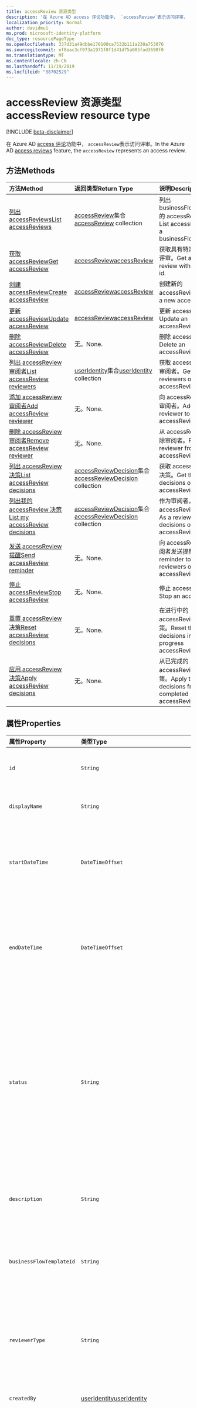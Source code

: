 ```yaml
---
title: accessReview 资源类型
description: '在 Azure AD access 评论功能中， `accessReview`表示访问评审。  '
localization_priority: Normal
author: davidmu1
ms.prod: microsoft-identity-platform
doc_type: resourcePageType
ms.openlocfilehash: 337d31a49dbbe170100ca7532b111a230a753076
ms.sourcegitcommit: ef8eac3cf973a1971f8f1d41d75a085fad3690f0
ms.translationtype: MT
ms.contentlocale: zh-CN
ms.lasthandoff: 11/19/2019
ms.locfileid: "38702529"
---
```

# <a name="accessreview-resource-type"></a><span data-ttu-id="1a8ee-103">accessReview 资源类型</span><span class="sxs-lookup"><span data-stu-id="1a8ee-103">accessReview resource type</span></span>

[!INCLUDE [beta-disclaimer](../../includes/beta-disclaimer.md)]

<span data-ttu-id="1a8ee-104">在 Azure AD [access 评论](accessreviews-root.md)功能中， `accessReview`表示访问评审。</span><span class="sxs-lookup"><span data-stu-id="1a8ee-104">In the Azure AD [access reviews](accessreviews-root.md) feature, the `accessReview` represents an access review.</span></span>  


## <a name="methods"></a><span data-ttu-id="1a8ee-105">方法</span><span class="sxs-lookup"><span data-stu-id="1a8ee-105">Methods</span></span>

| <span data-ttu-id="1a8ee-106">方法</span><span class="sxs-lookup"><span data-stu-id="1a8ee-106">Method</span></span>           | <span data-ttu-id="1a8ee-107">返回类型</span><span class="sxs-lookup"><span data-stu-id="1a8ee-107">Return Type</span></span>    |<span data-ttu-id="1a8ee-108">说明</span><span class="sxs-lookup"><span data-stu-id="1a8ee-108">Description</span></span>|
|:---------------|:--------|:----------|
|[<span data-ttu-id="1a8ee-109">列出 accessReviews</span><span class="sxs-lookup"><span data-stu-id="1a8ee-109">List accessReviews</span></span>](../api/accessreview-list.md) | <span data-ttu-id="1a8ee-110">[accessReview](accessreview.md)集合</span><span class="sxs-lookup"><span data-stu-id="1a8ee-110">[accessReview](accessreview.md) collection</span></span> | <span data-ttu-id="1a8ee-111">列出 businessFlowTemplate 的 accessReviews。</span><span class="sxs-lookup"><span data-stu-id="1a8ee-111">List accessReviews for a businessFlowTemplate.</span></span> |
|[<span data-ttu-id="1a8ee-112">获取 accessReview</span><span class="sxs-lookup"><span data-stu-id="1a8ee-112">Get accessReview</span></span>](../api/accessreview-get.md) |   [<span data-ttu-id="1a8ee-113">accessReview</span><span class="sxs-lookup"><span data-stu-id="1a8ee-113">accessReview</span></span>](accessreview.md) |   <span data-ttu-id="1a8ee-114">获取具有特定 id 的访问评审。</span><span class="sxs-lookup"><span data-stu-id="1a8ee-114">Get an access review with a specific id.</span></span> |
|[<span data-ttu-id="1a8ee-115">创建 accessReview</span><span class="sxs-lookup"><span data-stu-id="1a8ee-115">Create accessReview</span></span>](../api/accessreview-create.md) | [<span data-ttu-id="1a8ee-116">accessReview</span><span class="sxs-lookup"><span data-stu-id="1a8ee-116">accessReview</span></span>](accessreview.md) |   <span data-ttu-id="1a8ee-117">创建新的 accessReview。</span><span class="sxs-lookup"><span data-stu-id="1a8ee-117">Create a new accessReview.</span></span> |
|[<span data-ttu-id="1a8ee-118">更新 accessReview</span><span class="sxs-lookup"><span data-stu-id="1a8ee-118">Update accessReview</span></span>](../api/accessreview-update.md) | [<span data-ttu-id="1a8ee-119">accessReview</span><span class="sxs-lookup"><span data-stu-id="1a8ee-119">accessReview</span></span>](accessreview.md) | <span data-ttu-id="1a8ee-120">更新 accessReview。</span><span class="sxs-lookup"><span data-stu-id="1a8ee-120">Update an accessReview.</span></span> |
|[<span data-ttu-id="1a8ee-121">删除 accessReview</span><span class="sxs-lookup"><span data-stu-id="1a8ee-121">Delete accessReview</span></span>](../api/accessreview-delete.md) | <span data-ttu-id="1a8ee-122">无。</span><span class="sxs-lookup"><span data-stu-id="1a8ee-122">None.</span></span>   | <span data-ttu-id="1a8ee-123">删除 accessReview。</span><span class="sxs-lookup"><span data-stu-id="1a8ee-123">Delete an accessReview.</span></span> |
|[<span data-ttu-id="1a8ee-124">列出 accessReview 审阅者</span><span class="sxs-lookup"><span data-stu-id="1a8ee-124">List accessReview reviewers</span></span>](../api/accessreview-listreviewers.md) |      <span data-ttu-id="1a8ee-125">[userIdentity](useridentity.md)集合</span><span class="sxs-lookup"><span data-stu-id="1a8ee-125">[userIdentity](useridentity.md) collection</span></span>| <span data-ttu-id="1a8ee-126">获取 accessReview 的审阅者。</span><span class="sxs-lookup"><span data-stu-id="1a8ee-126">Get the reviewers of an accessReview.</span></span> |
|[<span data-ttu-id="1a8ee-127">添加 accessReview 审阅者</span><span class="sxs-lookup"><span data-stu-id="1a8ee-127">Add accessReview reviewer</span></span>](../api/accessreview-addreviewer.md) |      <span data-ttu-id="1a8ee-128">无。</span><span class="sxs-lookup"><span data-stu-id="1a8ee-128">None.</span></span>   |   <span data-ttu-id="1a8ee-129">向 accessReview 添加审阅者。</span><span class="sxs-lookup"><span data-stu-id="1a8ee-129">Add a reviewer to an accessReview.</span></span> |
|[<span data-ttu-id="1a8ee-130">删除 accessReview 审阅者</span><span class="sxs-lookup"><span data-stu-id="1a8ee-130">Remove accessReview reviewer</span></span>](../api/accessreview-removereviewer.md) | <span data-ttu-id="1a8ee-131">无。</span><span class="sxs-lookup"><span data-stu-id="1a8ee-131">None.</span></span>  |   <span data-ttu-id="1a8ee-132">从 accessReview 中删除审阅者。</span><span class="sxs-lookup"><span data-stu-id="1a8ee-132">Remove a reviewer from an accessReview.</span></span> |
|[<span data-ttu-id="1a8ee-133">列出 accessReview 决策</span><span class="sxs-lookup"><span data-stu-id="1a8ee-133">List accessReview decisions</span></span>](../api/accessreview-listdecisions.md) |      <span data-ttu-id="1a8ee-134">[accessReviewDecision](accessreviewdecision.md)集合</span><span class="sxs-lookup"><span data-stu-id="1a8ee-134">[accessReviewDecision](accessreviewdecision.md) collection</span></span>| <span data-ttu-id="1a8ee-135">获取 accessReview 的决策。</span><span class="sxs-lookup"><span data-stu-id="1a8ee-135">Get the decisions of an accessReview.</span></span>|
|[<span data-ttu-id="1a8ee-136">列出我的 accessReview 决策</span><span class="sxs-lookup"><span data-stu-id="1a8ee-136">List my accessReview decisions</span></span>](../api/accessreview-listmydecisions.md) |     <span data-ttu-id="1a8ee-137">[accessReviewDecision](accessreviewdecision.md)集合</span><span class="sxs-lookup"><span data-stu-id="1a8ee-137">[accessReviewDecision](accessreviewdecision.md) collection</span></span>| <span data-ttu-id="1a8ee-138">作为审阅者，请 accessReview 的决策。</span><span class="sxs-lookup"><span data-stu-id="1a8ee-138">As a reviewer, get my decisions of an accessReview.</span></span>|
|[<span data-ttu-id="1a8ee-139">发送 accessReview 提醒</span><span class="sxs-lookup"><span data-stu-id="1a8ee-139">Send accessReview reminder</span></span>](../api/accessreview-sendreminder.md) |        <span data-ttu-id="1a8ee-140">无。</span><span class="sxs-lookup"><span data-stu-id="1a8ee-140">None.</span></span>   |   <span data-ttu-id="1a8ee-141">向 accessReview 的审阅者发送提醒。</span><span class="sxs-lookup"><span data-stu-id="1a8ee-141">Send a reminder to the reviewers of an accessReview.</span></span> |
|[<span data-ttu-id="1a8ee-142">停止 accessReview</span><span class="sxs-lookup"><span data-stu-id="1a8ee-142">Stop accessReview</span></span>](../api/accessreview-stop.md) |     <span data-ttu-id="1a8ee-143">无。</span><span class="sxs-lookup"><span data-stu-id="1a8ee-143">None.</span></span>   |   <span data-ttu-id="1a8ee-144">停止 accessReview。</span><span class="sxs-lookup"><span data-stu-id="1a8ee-144">Stop an accessReview.</span></span> |
|[<span data-ttu-id="1a8ee-145">重置 accessReview 决策</span><span class="sxs-lookup"><span data-stu-id="1a8ee-145">Reset accessReview decisions</span></span>](../api/accessreview-reset.md) |     <span data-ttu-id="1a8ee-146">无。</span><span class="sxs-lookup"><span data-stu-id="1a8ee-146">None.</span></span>   |   <span data-ttu-id="1a8ee-147">在进行中的 accessReview 中重置决策。</span><span class="sxs-lookup"><span data-stu-id="1a8ee-147">Reset the decisions in an in-progress accessReview.</span></span>|
|[<span data-ttu-id="1a8ee-148">应用 accessReview 决策</span><span class="sxs-lookup"><span data-stu-id="1a8ee-148">Apply accessReview decisions</span></span>](../api/accessreview-apply.md) |     <span data-ttu-id="1a8ee-149">无。</span><span class="sxs-lookup"><span data-stu-id="1a8ee-149">None.</span></span>   |   <span data-ttu-id="1a8ee-150">从已完成的 accessReview 应用决策。</span><span class="sxs-lookup"><span data-stu-id="1a8ee-150">Apply the decisions from a completed accessReview.</span></span>|

## <a name="properties"></a><span data-ttu-id="1a8ee-151">属性</span><span class="sxs-lookup"><span data-stu-id="1a8ee-151">Properties</span></span>
| <span data-ttu-id="1a8ee-152">属性</span><span class="sxs-lookup"><span data-stu-id="1a8ee-152">Property</span></span>     | <span data-ttu-id="1a8ee-153">类型</span><span class="sxs-lookup"><span data-stu-id="1a8ee-153">Type</span></span>   |<span data-ttu-id="1a8ee-154">说明</span><span class="sxs-lookup"><span data-stu-id="1a8ee-154">Description</span></span>|
|:---------------|:--------|:----------|
| `id`                      |`String`                                                        | <span data-ttu-id="1a8ee-155">用于访问评审的功能分配的唯一标识符。</span><span class="sxs-lookup"><span data-stu-id="1a8ee-155">The feature-assigned unique identifier of an access review.</span></span> |
| `displayName`             |`String`                                                        | <span data-ttu-id="1a8ee-156">访问审阅名称。</span><span class="sxs-lookup"><span data-stu-id="1a8ee-156">The access review name.</span></span> <span data-ttu-id="1a8ee-157">创建时为必需项。</span><span class="sxs-lookup"><span data-stu-id="1a8ee-157">Required on create.</span></span> |
| `startDateTime`           |`DateTimeOffset`                                                | <span data-ttu-id="1a8ee-158">计划开始评审时的日期时间。</span><span class="sxs-lookup"><span data-stu-id="1a8ee-158">The DateTime when the review is scheduled to be start.</span></span>  <span data-ttu-id="1a8ee-159">这可能是将来的日期。</span><span class="sxs-lookup"><span data-stu-id="1a8ee-159">This could be a date in the future.</span></span>  <span data-ttu-id="1a8ee-160">创建时为必需项。</span><span class="sxs-lookup"><span data-stu-id="1a8ee-160">Required on create.</span></span> |
| `endDateTime`             |`DateTimeOffset`                                                | <span data-ttu-id="1a8ee-161">计划结束评审时的日期/时间。</span><span class="sxs-lookup"><span data-stu-id="1a8ee-161">The DateTime when the review is scheduled to end.</span></span> <span data-ttu-id="1a8ee-162">此时间必须至少为一个晚于开始日期的一天。</span><span class="sxs-lookup"><span data-stu-id="1a8ee-162">This must be at least one day later than the start date.</span></span>  <span data-ttu-id="1a8ee-163">创建时为必需项。</span><span class="sxs-lookup"><span data-stu-id="1a8ee-163">Required on create.</span></span> |
| `status`                  |`String`                                                        | <span data-ttu-id="1a8ee-164">此只读字段指定 accessReview 的状态。</span><span class="sxs-lookup"><span data-stu-id="1a8ee-164">This read-only field specifies the status of an accessReview.</span></span> <span data-ttu-id="1a8ee-165">典型状态包括`Initializing`、 `NotStarted`、 `Starting``InProgress` `Completing` `Completed` `AutoReviewed`、、、、和。 `AutoReviewing`</span><span class="sxs-lookup"><span data-stu-id="1a8ee-165">The typical states include `Initializing`, `NotStarted`, `Starting`,`InProgress`, `Completing`, `Completed`, `AutoReviewing`, and `AutoReviewed`.</span></span> |
| `description`             |`String`                                                        | <span data-ttu-id="1a8ee-166">由 access 评审创建者提供的说明，用于向审阅者显示。</span><span class="sxs-lookup"><span data-stu-id="1a8ee-166">The description provided by the access review creator, to show to the reviewers.</span></span> |
| `businessFlowTemplateId`  |`String`                                                        | <span data-ttu-id="1a8ee-167">业务流模板标识符。</span><span class="sxs-lookup"><span data-stu-id="1a8ee-167">The business flow template identifier.</span></span> <span data-ttu-id="1a8ee-168">创建时为必需项。</span><span class="sxs-lookup"><span data-stu-id="1a8ee-168">Required on create.</span></span>  <span data-ttu-id="1a8ee-169">此值区分大小写。</span><span class="sxs-lookup"><span data-stu-id="1a8ee-169">This value is case sensitive.</span></span> |
| `reviewerType`            |`String`                                                        | <span data-ttu-id="1a8ee-170">目标对象的审阅者的关系类型，一个`self` `delegated`或。 `entityOwners`</span><span class="sxs-lookup"><span data-stu-id="1a8ee-170">The relationship type of reviewer to the target object, one of `self`, `delegated` or `entityOwners`.</span></span> <span data-ttu-id="1a8ee-171">创建时为必需项。</span><span class="sxs-lookup"><span data-stu-id="1a8ee-171">Required on create.</span></span> | 
| `createdBy`               |[<span data-ttu-id="1a8ee-172">userIdentity</span><span class="sxs-lookup"><span data-stu-id="1a8ee-172">userIdentity</span></span>](useridentity.md)                                 | <span data-ttu-id="1a8ee-173">创建此评审的用户。</span><span class="sxs-lookup"><span data-stu-id="1a8ee-173">The user who created this review.</span></span> |
| `reviewedEntity`          |[<span data-ttu-id="1a8ee-174">identity</span><span class="sxs-lookup"><span data-stu-id="1a8ee-174">identity</span></span>](identity.md)                                      | <span data-ttu-id="1a8ee-175">访问权检查其访问权限分配的对象。</span><span class="sxs-lookup"><span data-stu-id="1a8ee-175">The object for which the access reviews is reviewing the access rights assignments.</span></span> <span data-ttu-id="1a8ee-176">此组可以是查看组中用户的成员身份的组，也可以是用于查看对应用程序的用户分配的应用程序。</span><span class="sxs-lookup"><span data-stu-id="1a8ee-176">This can be the group for the review of memberships of users in a group, or the app for a review of assignments of users to an application.</span></span> <span data-ttu-id="1a8ee-177">创建时为必需项。</span><span class="sxs-lookup"><span data-stu-id="1a8ee-177">Required on create.</span></span> | 
| `settings`                |`microsoft.graph.accessReviewSettings`             | <span data-ttu-id="1a8ee-178">AccessReview 的设置，请参阅下面的类型定义。</span><span class="sxs-lookup"><span data-stu-id="1a8ee-178">The settings of an accessReview, see type definition below.</span></span> |



## <a name="relationships"></a><span data-ttu-id="1a8ee-179">关系</span><span class="sxs-lookup"><span data-stu-id="1a8ee-179">Relationships</span></span>




| <span data-ttu-id="1a8ee-180">关系</span><span class="sxs-lookup"><span data-stu-id="1a8ee-180">Relationship</span></span> | <span data-ttu-id="1a8ee-181">类型</span><span class="sxs-lookup"><span data-stu-id="1a8ee-181">Type</span></span>   |<span data-ttu-id="1a8ee-182">说明</span><span class="sxs-lookup"><span data-stu-id="1a8ee-182">Description</span></span>|
|:---------------|:--------|:----------|
| `reviewers`               |<span data-ttu-id="1a8ee-183">[userIdentity](useridentity.md)集合</span><span class="sxs-lookup"><span data-stu-id="1a8ee-183">[userIdentity](useridentity.md) collection</span></span>                     | <span data-ttu-id="1a8ee-184">访问评审的审阅者的集合（如果 access 评审 reviewerType 的类型`delegate`为）。</span><span class="sxs-lookup"><span data-stu-id="1a8ee-184">The collection of reviewers for an access review, if access review reviewerType is of type `delegate`.</span></span> |
| `decisions`               |<span data-ttu-id="1a8ee-185">[accessReviewDecision](accessreviewdecision.md)集合</span><span class="sxs-lookup"><span data-stu-id="1a8ee-185">[accessReviewDecision](accessreviewdecision.md) collection</span></span> | <span data-ttu-id="1a8ee-186">此访问评审的决策集合。</span><span class="sxs-lookup"><span data-stu-id="1a8ee-186">The collection of decisions for this access review.</span></span> |
| `myDecisions`             |<span data-ttu-id="1a8ee-187">[accessReviewDecision](accessreviewdecision.md)集合</span><span class="sxs-lookup"><span data-stu-id="1a8ee-187">[accessReviewDecision](accessreviewdecision.md) collection</span></span> | <span data-ttu-id="1a8ee-188">如果呼叫者是审阅者，则为呼叫者做出决策的集合。</span><span class="sxs-lookup"><span data-stu-id="1a8ee-188">The collection of decisions for the caller, if the caller is a reviewer.</span></span> |
| `instances`               |<span data-ttu-id="1a8ee-189">[accessReview](accessreview.md)集合</span><span class="sxs-lookup"><span data-stu-id="1a8ee-189">[accessReview](accessreview.md) collection</span></span>         | <span data-ttu-id="1a8ee-190">如果此对象是定期访问审核，则 access 的集合将审阅过去、现在和将来的实例。</span><span class="sxs-lookup"><span data-stu-id="1a8ee-190">The collection of access reviews instances past, present and future, if this object is a recurring access review.</span></span> |

<span data-ttu-id="1a8ee-191">对象中是否存在这些关系，取决于该对象是一次性访问评审、定期访问评审的系列，还是定期访问评审的实例。</span><span class="sxs-lookup"><span data-stu-id="1a8ee-191">Whether these relationships are present on an object, depends upon whether the object is a one-time access review, the series of a recurring access review, or an instance of a recurring access review.</span></span>

| <span data-ttu-id="1a8ee-192">方案</span><span class="sxs-lookup"><span data-stu-id="1a8ee-192">Scenario</span></span> | <span data-ttu-id="1a8ee-193">是否有审阅者？</span><span class="sxs-lookup"><span data-stu-id="1a8ee-193">Has reviewers?</span></span> | <span data-ttu-id="1a8ee-194">是否有决策和 myDecisions？</span><span class="sxs-lookup"><span data-stu-id="1a8ee-194">Has decisions and myDecisions?</span></span> | <span data-ttu-id="1a8ee-195">有实例吗？</span><span class="sxs-lookup"><span data-stu-id="1a8ee-195">Has instances?</span></span> |
|:---------|:---------------|:---------------|:---------------|
|<span data-ttu-id="1a8ee-196">一次性访问审核</span><span class="sxs-lookup"><span data-stu-id="1a8ee-196">One-time access review</span></span>|<span data-ttu-id="1a8ee-197">是</span><span class="sxs-lookup"><span data-stu-id="1a8ee-197">Yes</span></span> | <span data-ttu-id="1a8ee-198">是，启动后</span><span class="sxs-lookup"><span data-stu-id="1a8ee-198">Yes, once started</span></span> | <span data-ttu-id="1a8ee-199">否</span><span class="sxs-lookup"><span data-stu-id="1a8ee-199">No</span></span> |
| <span data-ttu-id="1a8ee-200">定期访问审核</span><span class="sxs-lookup"><span data-stu-id="1a8ee-200">Recurring access review</span></span> | <span data-ttu-id="1a8ee-201">是</span><span class="sxs-lookup"><span data-stu-id="1a8ee-201">Yes</span></span> | <span data-ttu-id="1a8ee-202">否</span><span class="sxs-lookup"><span data-stu-id="1a8ee-202">No</span></span> | <span data-ttu-id="1a8ee-203">是</span><span class="sxs-lookup"><span data-stu-id="1a8ee-203">Yes</span></span> |
| <span data-ttu-id="1a8ee-204">定期访问审核实例</span><span class="sxs-lookup"><span data-stu-id="1a8ee-204">Instance of a recurring access review</span></span> | <span data-ttu-id="1a8ee-205">是</span><span class="sxs-lookup"><span data-stu-id="1a8ee-205">Yes</span></span> | <span data-ttu-id="1a8ee-206">是，启动后</span><span class="sxs-lookup"><span data-stu-id="1a8ee-206">Yes, once started</span></span> | <span data-ttu-id="1a8ee-207">否</span><span class="sxs-lookup"><span data-stu-id="1a8ee-207">No</span></span> |

## <a name="json-representation"></a><span data-ttu-id="1a8ee-208">JSON 表示形式</span><span class="sxs-lookup"><span data-stu-id="1a8ee-208">JSON representation</span></span>

<span data-ttu-id="1a8ee-209">下面是资源的 JSON 表示形式。</span><span class="sxs-lookup"><span data-stu-id="1a8ee-209">Here is a JSON representation of the resource.</span></span>

<!-- {
  "blockType": "resource",
  "keyProperty": "id",
  "optionalProperties": [

  ],
  "@odata.type": "microsoft.graph.accessReview"
}-->

```json
{
 "id": "string (identifier)",
 "displayName": "string",
 "startDateTime": "string (timestamp)",
 "endDateTime": "string (timestamp)",
 "status": "string",
 "description": "string",
 "businessFlowTemplateId": "string (identifier)",
 "reviewerType": "string",
 "createdBy": "microsoft.graph.userIdentity",
 "reviewedEntity": "microsoft.graph.identity",
 "settings": "microsoft.graph.accessReviewSettings",
 "reviewers": "Collection(microsoft.graph.userIdentity)"
}

```

## <a name="the-accessreviewsettings-type"></a><span data-ttu-id="1a8ee-210">AccessReviewSettings 类型</span><span class="sxs-lookup"><span data-stu-id="1a8ee-210">The accessReviewSettings type</span></span>

<span data-ttu-id="1a8ee-211">在`accessReviewSettings`创建访问评审时提供其他设置，以在启动访问评审时控制功能行为。</span><span class="sxs-lookup"><span data-stu-id="1a8ee-211">The `accessReviewSettings` provides additional settings when creating an access review, to control the feature behavior when starting an access review.</span></span>  <span data-ttu-id="1a8ee-212">此类型具有以下属性：</span><span class="sxs-lookup"><span data-stu-id="1a8ee-212">This type has the following properties:</span></span> 

| <span data-ttu-id="1a8ee-213">属性</span><span class="sxs-lookup"><span data-stu-id="1a8ee-213">Property</span></span>                     | <span data-ttu-id="1a8ee-214">类型</span><span class="sxs-lookup"><span data-stu-id="1a8ee-214">Type</span></span>                      | <span data-ttu-id="1a8ee-215">说明</span><span class="sxs-lookup"><span data-stu-id="1a8ee-215">Description</span></span> |
| :--------------------------- | :------------------------ | :---------- |
| `mailNotificationsEnabled`|`Boolean`                | <span data-ttu-id="1a8ee-216">指示是否已启用向审阅者发送邮件和审阅创建者的标志。</span><span class="sxs-lookup"><span data-stu-id="1a8ee-216">Flag to indicate whether sending mails to reviewers and the review creator is enabled.</span></span>                |
| `remindersEnabled`|`Boolean`       | <span data-ttu-id="1a8ee-217">指示是否启用了向审阅者发送提醒电子邮件的标志。</span><span class="sxs-lookup"><span data-stu-id="1a8ee-217">Flag to indicate whether sending reminder emails to reviewers are enabled.</span></span>       |
| `justificationRequiredOnApproval`|`Boolean` | <span data-ttu-id="1a8ee-218">指示审阅 access 时是否需要审阅者提供理由的标志。</span><span class="sxs-lookup"><span data-stu-id="1a8ee-218">Flag to indicate whether reviewers are required to provide a justification when reviewing access.</span></span>|
| `activityDurationInDays`|`Int64` | <span data-ttu-id="1a8ee-219">向审阅者显示的用户活动的天数。</span><span class="sxs-lookup"><span data-stu-id="1a8ee-219">The number of days of user activities to show to reviewers.</span></span> |
| `autoReviewEnabled`|`Boolean` | <span data-ttu-id="1a8ee-220">用于指示功能是否应在审阅者未提供且与自动应用一起使用时设置决策的标志。</span><span class="sxs-lookup"><span data-stu-id="1a8ee-220">Flag to indicate whether the feature should set a decision if the reviewer did not supply one, for use with auto-apply, is enabled.</span></span> |
| `autoReviewSettings`|`microsoft.graph.autoReviewSettings` | <span data-ttu-id="1a8ee-221">有关功能应如何设置审阅决定（用于自动应用）的详细设置，请参阅下文所述。</span><span class="sxs-lookup"><span data-stu-id="1a8ee-221">Detailed settings for how the feature should set the review decision, for use with auto-apply, described below.</span></span> |
| `recurrenceSettings`|`microsoft.graph.accessReviewRecurrenceSettings` | <span data-ttu-id="1a8ee-222">定期的详细设置，如下所述。</span><span class="sxs-lookup"><span data-stu-id="1a8ee-222">Detailed settings for recurrence, described below.</span></span> |
| `autoApplyReviewResultsEnabled`|`Boolean` | <span data-ttu-id="1a8ee-223">用于指示是否启用自动更改目标对象访问资源的自动应用功能的标志。</span><span class="sxs-lookup"><span data-stu-id="1a8ee-223">Flag to indicate whether auto-apply capability, to automatically change the target object access resource, is enabled.</span></span>  <span data-ttu-id="1a8ee-224">如果未启用，则用户必须在评审完成后应用访问评审。</span><span class="sxs-lookup"><span data-stu-id="1a8ee-224">If not enabled, a user must, after the review completes, apply the access review.</span></span> |
| `accessRecommendationsEnabled`|`Boolean` | <span data-ttu-id="1a8ee-225">指示是否已启用向审阅者显示建议的标志。</span><span class="sxs-lookup"><span data-stu-id="1a8ee-225">Flag to indicate whether showing recommendations to reviewers is enabled.</span></span> |

## <a name="the-autoreviewsettings-type"></a><span data-ttu-id="1a8ee-226">AutoReviewSettings 类型</span><span class="sxs-lookup"><span data-stu-id="1a8ee-226">The autoReviewSettings type</span></span>

<span data-ttu-id="1a8ee-227">`autoReviewSettings`嵌入访问审阅设置中，并指定访问评审完成时的功能行为。</span><span class="sxs-lookup"><span data-stu-id="1a8ee-227">The `autoReviewSettings` is embedded within the access review settings, and specifies the behavior for the feature when an access review completes.</span></span>  <span data-ttu-id="1a8ee-228">类型具有一个属性`notReviewedResult`。</span><span class="sxs-lookup"><span data-stu-id="1a8ee-228">The type has one property, `notReviewedResult`.</span></span>

| <span data-ttu-id="1a8ee-229">属性</span><span class="sxs-lookup"><span data-stu-id="1a8ee-229">Property</span></span>                     | <span data-ttu-id="1a8ee-230">类型</span><span class="sxs-lookup"><span data-stu-id="1a8ee-230">Type</span></span>     | <span data-ttu-id="1a8ee-231">说明</span><span class="sxs-lookup"><span data-stu-id="1a8ee-231">Description</span></span>                          |
| :--------------------------- | :------  | :----------                          |
| `notReviewedResult`          |`String`  | <span data-ttu-id="1a8ee-232">必须为 `Approve`、`Deny` 或 `Recommendation` 的其中一个。</span><span class="sxs-lookup"><span data-stu-id="1a8ee-232">Must be one of `Approve`, `Deny`, or `Recommendation`.</span></span> |


## <a name="the-accessreviewrecurrencesettings-type"></a><span data-ttu-id="1a8ee-233">AccessReviewRecurrenceSettings 类型</span><span class="sxs-lookup"><span data-stu-id="1a8ee-233">The accessReviewRecurrenceSettings type</span></span>

<span data-ttu-id="1a8ee-234">嵌入`accessReviewRecurrenceSettings`到 access 评审设置中，并指定以固定间隔重复进行访问评审。</span><span class="sxs-lookup"><span data-stu-id="1a8ee-234">The `accessReviewRecurrenceSettings` is embedded within the access review settings, and specifies that the access review recurs at regular intervals.</span></span>  <span data-ttu-id="1a8ee-235">此类型具有以下属性：</span><span class="sxs-lookup"><span data-stu-id="1a8ee-235">This type has the following properties:</span></span>

| <span data-ttu-id="1a8ee-236">属性</span><span class="sxs-lookup"><span data-stu-id="1a8ee-236">Property</span></span>                     | <span data-ttu-id="1a8ee-237">类型</span><span class="sxs-lookup"><span data-stu-id="1a8ee-237">Type</span></span>                                                                                                          | <span data-ttu-id="1a8ee-238">说明</span><span class="sxs-lookup"><span data-stu-id="1a8ee-238">Description</span></span> |
| :--------------------------- | :------------------------------------------------------------------------------------------------------------ | :---------- |
| `recurrenceType`|`String`    | <span data-ttu-id="1a8ee-239">定期`onetime`间隔，必须为、 `weekly`、 `monthly` `quarterly`、或`annual`的其中一个。</span><span class="sxs-lookup"><span data-stu-id="1a8ee-239">The recurrence interval, which must be one of `onetime`, `weekly`, `monthly`, `quarterly`, or `annual`.</span></span>                                                                   |
| `recurrenceEndType`|`String` | <span data-ttu-id="1a8ee-240">重复周期的结束方式。</span><span class="sxs-lookup"><span data-stu-id="1a8ee-240">How the recurrence ends.</span></span> <span data-ttu-id="1a8ee-241">如果是`Never`，则不会出现定期系列的显式结束。</span><span class="sxs-lookup"><span data-stu-id="1a8ee-241">If it is `Never`, then there is no explicit end of the recurrence series.</span></span> <span data-ttu-id="1a8ee-242">如果是`endBy`，则重复周期将在特定日期结束。</span><span class="sxs-lookup"><span data-stu-id="1a8ee-242">If it is `endBy`, then the recurrence ends at a certain date.</span></span> <span data-ttu-id="1a8ee-243">如果是`occurrences`，则在审阅的实例完成`recurrentCount`后，该系列将结束。</span><span class="sxs-lookup"><span data-stu-id="1a8ee-243">If it is `occurrences`, then the series ends after `recurrentCount` instances of the review have completed.</span></span> |
| `durationInDays`|`Int32`     | <span data-ttu-id="1a8ee-244">定期的持续时间（以天为单位）。</span><span class="sxs-lookup"><span data-stu-id="1a8ee-244">The duration in days for recurrence.</span></span>                                                                              |
| `recurrenceCount`|`Int32`    | <span data-ttu-id="1a8ee-245">如果值`recurrenceEndType`为，则为`occurrences`定期计数，否则为0。</span><span class="sxs-lookup"><span data-stu-id="1a8ee-245">The count of recurrences, if the value of `recurrenceEndType` is `occurrences`, or 0 otherwise.</span></span>                                                        |


<!--
{
  "type": "#page.annotation",
  "description": "accessReview resource",
  "keywords": "",
  "section": "documentation",
  "tocPath": "",
  "suppressions": []
}
-->

